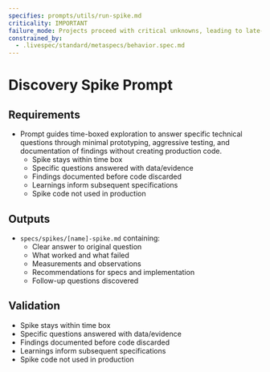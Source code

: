 ```yaml
---
specifies: prompts/utils/run-spike.md
criticality: IMPORTANT
failure_mode: Projects proceed with critical unknowns, leading to late-stage redesigns or failures
constrained_by:
  - .livespec/standard/metaspecs/behavior.spec.md
---
```


# Discovery Spike Prompt

## Requirements
- Prompt guides time-boxed exploration to answer specific technical questions through minimal prototyping, aggressive testing, and documentation of findings without creating production code.
  - Spike stays within time box
  - Specific questions answered with data/evidence
  - Findings documented before code discarded
  - Learnings inform subsequent specifications
  - Spike code not used in production

## Outputs

- `specs/spikes/[name]-spike.md` containing:
  - Clear answer to original question
  - What worked and what failed
  - Measurements and observations
  - Recommendations for specs and implementation
  - Follow-up questions discovered

## Validation

- Spike stays within time box
- Specific questions answered with data/evidence
- Findings documented before code discarded
- Learnings inform subsequent specifications
- Spike code not used in production
